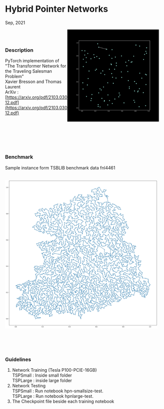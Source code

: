 # Hybrid Pointer Networks
Sep, 2021

<img src="Resourses/TSP.gif" align="right" width = "300"/>
<br>
<br>

### Description
PyTorch implementation of "The Transformer Network for the Traveling Salesman Problem"<br>
Xavier Bresson and Thomas Laurent<br>
ArXiv : [https://arxiv.org/pdf/2103.03012.pdf](https://arxiv.org/pdf/2103.03012.pdf) <br>
<br>
<br>
<br>
<br>
<br>
<br>






### Benchmark
Sample instance form TSBLIB benchmark data fnl4461<br>
<br>

<img src="Resourses/fnl4461.jpg" align="center" width = "500"/> 
<br>
<br>
<br>
<br>
<br>



### Guidelines
1. Network Training (Tesla P100-PCIE-16GB) <br>
TSPSmall  : Inside small folder<br>
TSPLarge  : inside large folder<br>
2. Network Testing <br>
TSPSmall : Run notebook hpn-smallsize-test.<br>
TSPLarge : Run notebook hpnlarge-test.<br>
3. The Checkpoint file beside each training notebook<br>
<br>

<br>
<br>
<br>


